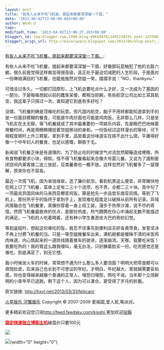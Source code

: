 ```yaml
--- 
layout: post 
title: "有些人从来不吃飞机餐，提起来都要深深皱一下眉。"
date: '2013-04-02T13:06:00.003+08:00' 
author: Wenh Q
tags:
modified\_time: '2013-04-02T13:06:27.193+08:00' 
blogger\_id: tag:blogger.com,1999:blog-4961947611491238191.post-3255803627400639525
blogger\_orig\_url: http://binaryware.blogspot.com/2013/04/blog-post\_3448.html
---
```

[有些人从来不吃飞机餐，提起来都要深深皱一下眉。](http://hxyl.net/2013/03/31/feijican/):

有些人从来不吃飞机餐，提起来都要深深皱一下眉，好像那玩意触犯了他的五脏六腑。很久前我觉得这样做显得很高级，且正处于最迫切减肥的人生阶段，于是面对一份琳琅满目的飞机餐，也能施施然对空姐一笑，摆摆手说：“NO，thankyou.”

可惜没过多久，一切都打回原形，上飞机总要吃点什么才好，又一次成为了基因的一部分。于是每每想起以前的蠢笨呆傻，都相当扼腕，有些航空公司比如土耳其航空，我这辈子只搭过一次，谁知道它到底有多好吃？

没错，飞机餐的确是顶难吃的玩意。但凡国内航空，脑子不用转都能知道拿到手的是一份面目模糊的餐食，可能是牛肉炒面也可能是鸡肉饭，无非那么几样。只是坐飞机实在太无聊，等飞机餐就成了其中最重要的一项娱乐内容，先是眼巴巴地候着用餐时间，再是用眼睛捕捉着空姐移动的身影。一份饭经过这样漫长的等待，可下咽程度顿时上升三颗星。拿到手里，品尝着这份味道实在挑不出什么错，平庸得好像一个中年妇人的餐食，也足以感慨，聊胜于无。

新闻说飞机餐乏味是有道理的，为了防止吃的时候空气对流忽然颠簸造成哽喉，所有食物都要求小块，绵软。怪不得飞机餐看起来总像大号婴儿餐。又说为了遏制密闭空间内乘客接二连三放屁，豆类薯类也一概不放。这样忽然对飞机餐多了一层理解，原来你也不容易。

最近一次搭飞机，因为省钱缘故，选了廉价航空。看到机票这么便宜，非常痛快地在网上订了飞机餐，菜单上足有二三十个选项，也不贵，全都二三十块。其中勾了一项最具异国风味的马来西亚椰浆鸡饭，算是抢先一步品尝东南亚风情。等到了飞机上，那份热乎乎的饭终于拿到手上，发现难吃程度足以破掉从前所有记录。异域风情融合在飞机餐里，真像你穿着一身上班工装，漫步于热带沙滩，说不尽的奇怪。然而飞机餐最致命的优点，是那份热度，热气腾腾在你心中涌起无数不能描述的满足。一飞机的人吃着喝着，还有种小学生春游坐大巴的奇妙幻觉。

等到返程时，想起这份难吃的饭，我忍不住事先到便利店买好各类零食，发誓坚决不再上付费飞机餐的当。只是一等空姐推餐车出来，满机舱都是暧昧不清的米饭鸡肉味道，内心筑起来的一道防线随着推车的驶进，逐渐崩溃。天哪，我要吃米饭！我要吃热的！我的胃这么跟我嚎叫，毫无办法，只好腆着脸买一份。吃完感觉还是难吃，到底满足了，别无它想。

我小时候坐火车的时候，常常想不通为什么那么多人要泡面？明明大把零食都可以填饱肚皮，后来自己也长到不可思议的年纪，才明白，年纪越大，胃就越需要妥帖感。你也变得越来越像个普通的正常人，埋怨归埋怨，照吃不误。当年那个立场鲜明的小青年早已逃跑，剩下这个人，因为可以凑合，更受得了岁月的折磨。

原文链接: <http://hxyl.net/2013/03/31/feijican/>



[火星娱乐 河蟹娱乐](http://hxyl.net/) Copyright © 2007-2009
爱祖国,爱人民,唉派对。



更多精彩欢迎您订阅<http://feed.feedsky.com/kisshi>,更加欢迎[投稿](http://hxyl.net/delivery/)

[**<span
style="color: red;">稳定快速独立博客主机</span>**](http://www.gegehost.com/)破盘价只要100元

![](http://img.tongji.linezing.com/922164/tongji.gif)

![](http://www1.feedsky.com/t1/727156178/kisshi/feedsky/s.gif?r=http://hxyl.net/2013/03/31/feijican/){width="0"
height="0"}
